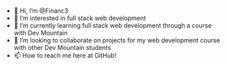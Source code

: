 - 👋 Hi, I’m @Financ3
- 👀 I’m interested in full stack web development
- 🌱 I’m currently learning full stack web development through a course with Dev Mountain
- 💞️ I’m looking to collaborate on projects for my web development course with other Dev Mountain students
- 📫 How to reach me here at GitHub!

<!---
Financ3/Financ3 is a ✨ special ✨ repository because its `README.md` (this file) appears on your GitHub profile.
You can click the Preview link to take a look at your changes.
--->

